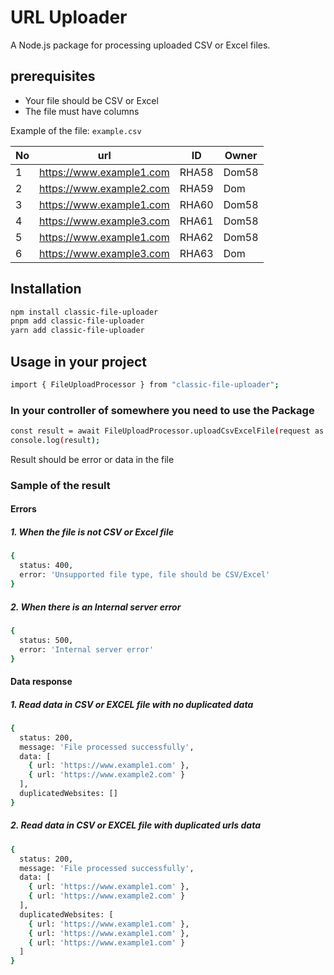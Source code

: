 # URL Uploader

A Node.js package for processing uploaded CSV or Excel files.

## prerequisites
- Your file should be CSV or Excel
- The file must have columns

Example of the file: `example.csv`


| No         | url             |  ID | Owner | 
| ---         |     ---      |          --- | --- |
| 1   | https://www.example1.com     | RHA58  | Dom58 | 
| 2     | https://www.example2.com      |  RHA59  | Dom |
| 3   | https://www.example1.com     | RHA60 | Dom58 |
| 4     | https://www.example3.com       | RHA61  | Dom58 |
| 5   | https://www.example1.com     |  RHA62  | Dom58 |
| 6     | https://www.example3.com      | RHA63 | Dom |

## Installation

```bash
npm install classic-file-uploader
pnpm add classic-file-uploader
yarn add classic-file-uploader
```

## Usage in your project
```bash
import { FileUploadProcessor } from "classic-file-uploader";
```

### In your controller of somewhere you need to use the Package
```bash
const result = await FileUploadProcessor.uploadCsvExcelFile(request as Request)
console.log(result);
```
Result should be error or data in the file

### Sample of the result

#### Errors
##### 1. When the file is not CSV or Excel file
```bash
{
  status: 400,
  error: 'Unsupported file type, file should be CSV/Excel'
}
```

##### 2. When there is an Internal server error
```bash
{
  status: 500,
  error: 'Internal server error'
}
```

#### Data response
##### 1. Read data in CSV or EXCEL file with no duplicated data
```bash
{
  status: 200,
  message: 'File processed successfully',
  data: [
    { url: 'https://www.example1.com' },
    { url: 'https://www.example2.com' }
  ],
  duplicatedWebsites: []
}
```

##### 2. Read data in CSV or EXCEL file with duplicated urls data
```bash
{
  status: 200,
  message: 'File processed successfully',
  data: [
    { url: 'https://www.example1.com' },
    { url: 'https://www.example2.com' }
  ],
  duplicatedWebsites: [
    { url: 'https://www.example1.com' },
    { url: 'https://www.example1.com' },
    { url: 'https://www.example1.com' }
  ]
}
```
